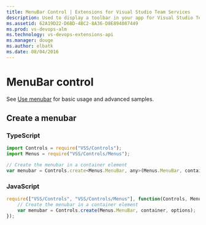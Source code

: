 ```yaml
---
title: MenuBar Control | Extensions for Visual Studio Team Services
description: Used to display a toolbar in your app for Visual Studio Team Services.
ms.assetid: 62A19D22-D6BD-4BC2-8A36-D8E894087449
ms.prod: vs-devops-alm
ms.technology: vs-devops-extensions-api
ms.manager: douge
ms.author: elbatk
ms.date: 08/04/2016
---
```


# MenuBar control

See [Use menubar](../../../develop/ui-controls/menubaro.md) for basic usage and advanced samples.

## Create a menubar

### TypeScript
``` javascript
import Controls = require("VSS/Controls");
import Menus = require("VSS/Controls/Menus");

// Create the menubar in a container element
var menubar = Controls.create<Menus.MenuBar, any>(Menus.MenuBar, container, options);
```

### JavaScript
``` javascript
require(["VSS/Controls", "VSS/Controls/Menus"], function(Controls, MenuBar) {
    // Create the menubar in a container element
    var menubar = Controls.create(Menus.MenuBar, container, options);
});
```
